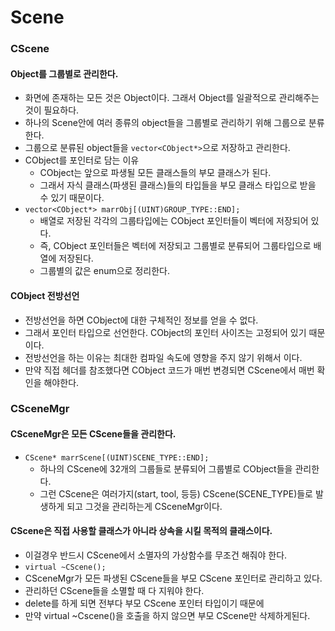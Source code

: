 # Scene

### CScene
#### Object를 그룹별로 관리한다.
- 화면에 존재하는 모든 것은 Object이다. 그래서 Object를 일괄적으로 관리해주는 것이 필요하다.
- 하나의 Scene안에 여러 종류의 object들을 그룹별로 관리하기 위해 그룹으로 분류한다.
- 그룹으로 분류된 object들을 `vector<CObject*>`으로 저장하고 관리한다.
- CObject를 포인터로 담는 이유
  - CObject는 앞으로 파생될 모든 클래스들의 부모 클래스가 된다.
  - 그래서 자식 클래스(파생된 클래스)들의 타입들을 부모 클래스 타입으로 받을 수 있기 때문이다.
- `vector<CObject*> marrObj[(UINT)GROUP_TYPE::END];`
  - 배열로 저장된 각각의 그룹타입에는 CObject 포인터들이 벡터에 저장되어 있다.
  - 즉, CObject 포인터들은 벡터에 저장되고 그룹별로 분류되어 그룹타입으로 배열에 저장된다.
  - 그룹별의 값은 enum으로 정리한다.

#### CObject 전방선언
- 전방선언을 하면 CObject에 대한 구체적인 정보를 얻을 수 없다.
- 그래서 포인터 타입으로 선언한다. CObject의 포인터 사이즈는 고정되어 있기 때문이다.
- 전방선언을 하는 이유는 최대한 컴파일 속도에 영향을 주지 않기 위해서 이다.
- 만약 직접 헤더를 참조했다면 CObject 코드가 매번 변경되면 CScene에서 매번 확인을 해야한다.


### CSceneMgr
#### CSceneMgr은 모든 CScene들을 관리한다.
- `CScene* marrScene[(UINT)SCENE_TYPE::END];`
  - 하나의 CScene에 32개의 그룹들로 분류되어 그룹별로 CObject들을 관리한다.
  - 그런 CScene은 여러가지(start, tool, 등등) CScene(SCENE_TYPE)들로 발생하게 되고 그것을 관리하는게 CSceneMgr이다.

#### CScene은 직접 사용할 클래스가 아니라 상속을 시킬 목적의 클래스이다.
- 이걸경우 반드시 CScene에서 소멸자의 가상함수를 무조건 해줘야 한다.
- `virtual ~CScene();`
- CSceneMgr가 모든 파생된 CScene들을 부모 CScene 포인터로 관리하고 있다.
- 관리하던 CScene들을 소멸할 때 다 지워야 한다.
- delete를 하게 되면 전부다 부모 CScene 포인터 타입이기 때문에
- 만약 virtual ~Cscene()을 호출을 하지 않으면 부모 CScene만 삭제하게된다.

